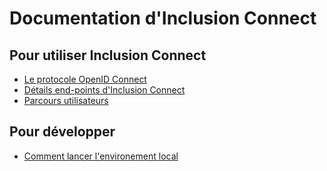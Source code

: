 # Documentation d'Inclusion Connect

## Pour utiliser Inclusion Connect

- [Le protocole OpenID Connect](openid_connect.md)
- [Détails end-points d'Inclusion Connect](inclusion_connect.md)
- [Parcours utilisateurs](user_journey.md)

## Pour développer

- [Comment lancer l'environement local](development.md)
